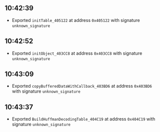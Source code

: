 
## 10:42:39
- Exported `initTable_405122` at address `0x405122` with signature `unknown_signature`

## 10:42:52
- Exported `initObject_403CC8` at address `0x403CC8` with signature `unknown_signature`

## 10:43:09
- Exported `copyBufferedDataWithCallback_403BD6` at address `0x403BD6` with signature `unknown_signature`

## 10:43:37
- Exported `BuildHuffmanDecodingTable_404C19` at address `0x404C19` with signature `unknown_signature`

